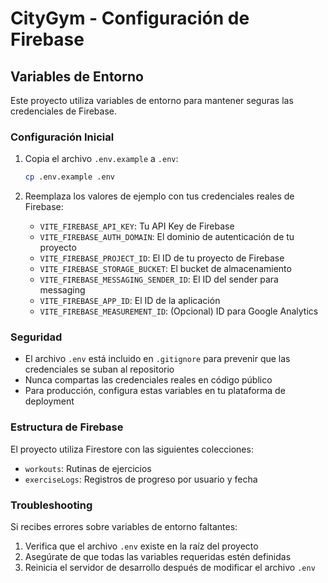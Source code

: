 # CityGym - Configuración de Firebase

## Variables de Entorno

Este proyecto utiliza variables de entorno para mantener seguras las credenciales de Firebase.

### Configuración Inicial

1. Copia el archivo `.env.example` a `.env`:
   ```bash
   cp .env.example .env
   ```

2. Reemplaza los valores de ejemplo con tus credenciales reales de Firebase:
   - `VITE_FIREBASE_API_KEY`: Tu API Key de Firebase
   - `VITE_FIREBASE_AUTH_DOMAIN`: El dominio de autenticación de tu proyecto
   - `VITE_FIREBASE_PROJECT_ID`: El ID de tu proyecto de Firebase
   - `VITE_FIREBASE_STORAGE_BUCKET`: El bucket de almacenamiento
   - `VITE_FIREBASE_MESSAGING_SENDER_ID`: El ID del sender para messaging
   - `VITE_FIREBASE_APP_ID`: El ID de la aplicación
   - `VITE_FIREBASE_MEASUREMENT_ID`: (Opcional) ID para Google Analytics

### Seguridad

- El archivo `.env` está incluido en `.gitignore` para prevenir que las credenciales se suban al repositorio
- Nunca compartas las credenciales reales en código público
- Para producción, configura estas variables en tu plataforma de deployment

### Estructura de Firebase

El proyecto utiliza Firestore con las siguientes colecciones:
- `workouts`: Rutinas de ejercicios
- `exerciseLogs`: Registros de progreso por usuario y fecha

### Troubleshooting

Si recibes errores sobre variables de entorno faltantes:
1. Verifica que el archivo `.env` existe en la raíz del proyecto
2. Asegúrate de que todas las variables requeridas estén definidas
3. Reinicia el servidor de desarrollo después de modificar el archivo `.env`